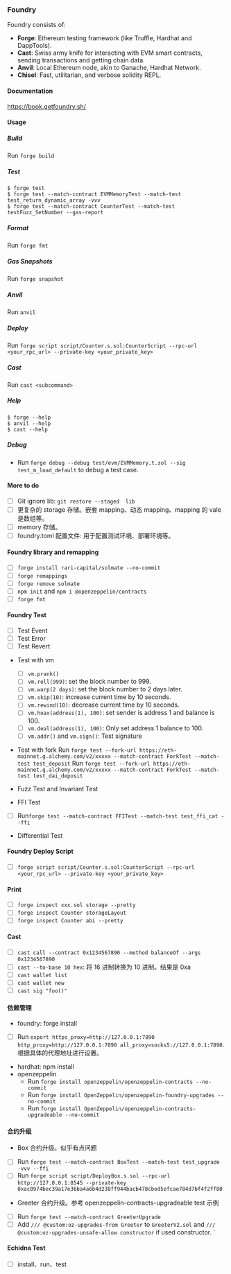 ### Foundry
Foundry consists of:

- **Forge**: Ethereum testing framework (like Truffle, Hardhat and DappTools).
- **Cast**: Swiss army knife for interacting with EVM smart contracts, sending transactions and getting chain data.
- **Anvil**: Local Ethereum node, akin to Ganache, Hardhat Network.
- **Chisel**: Fast, utilitarian, and verbose solidity REPL.

#### Documentation

https://book.getfoundry.sh/

#### Usage

##### Build

Run `forge build`

##### Test

```shell
$ forge test
$ forge test --match-contract EVMMemoryTest --match-test test_return_dynamic_array -vvv
$ forge test --match-contract CounterTest --match-test testFuzz_SetNumber --gas-report
```

##### Format

Run `forge fmt`

##### Gas Snapshots

Run `forge snapshot`

##### Anvil

Run `anvil`

##### Deploy

Run `forge script script/Counter.s.sol:CounterScript --rpc-url <your_rpc_url> --private-key <your_private_key>`

##### Cast
Run `cast <subcommand>`

##### Help

```shell
$ forge --help
$ anvil --help
$ cast --help
```

##### Debug

- Run `forge debug --debug test/evm/EVMMemory.t.sol --sig test_m_load_default` to debug a test case.

#### More to do

- [ ] Git ignore lib: `git restore --staged  lib`
- [ ] 更复杂的 storage 存储。嵌套 mapping、动态 mapping、mapping 的 vale 是数组等。
- [ ] memory 存储。
- [ ] foundry.toml 配置文件: 用于配置测试环境、部署环境等。

#### Foundry library and remapping

- [ ] `forge install rari-capital/solmate --no-commit`
- [ ] `forge remappings`
- [ ] `forge remove solmate`
- [ ] `npm init` and `npm i @openzeppelin/contracts`
- [ ] `forge fmt`

#### Foundry Test

- [ ] Test Event
- [ ] Test Error
- [ ] Test Revert

* Test with vm
  - [ ] `vm.prank()`
  - [ ] `vm.roll(999)`: set the block number to 999.
  - [ ] `vm.warp(2 days)`: set the block number to 2 days later.
  - [ ] `vm.skip(10)`: increase current time by 10 seconds.
  - [ ] `vm.rewind(10)`: decrease current time by 10 seconds.
  - [ ] `vm.hoax(address(1), 100)`: set sender is address 1 and balance is 100.
  - [ ] `vm.deal(address(1), 100)`: Only set address 1 balance to 100.
  - [ ] `vm.addr()` and `vm.sign()`: Test signature
* Test with fork
  Run `forge test --fork-url https://eth-mainnet.g.alchemy.com/v2/xxxxx --match-contract ForkTest --match-test test_deposit`
  Run `forge test --fork-url https://eth-mainnet.g.alchemy.com/v2/xxxxx --match-contract ForkTest --match-test test_dai_deposit`

* Fuzz Test and Invariant Test
* FFI Test

- [ ] Run`forge test --match-contract FFITest --match-test test_ffi_cat --ffi`

* Differential Test

#### Foundry Deploy Script

- [ ] `forge script script/Counter.s.sol:CounterScript --rpc-url <your_rpc_url> --private-key <your_private_key>`

#### Print

- [ ] `forge inspect xxx.sol storage --pretty`
- [ ] `forge inspect Counter storageLayout`
- [ ] `forge inspect Counter abi --pretty`

#### Cast

- [ ] `cast call --contract 0x1234567890 --method balanceOf --args 0x1234567890`
- [ ] `cast --to-base 10 hex`: 将 16 进制转换为 10 进制。结果是 0xa
- [ ] `cast wallet list`
- [ ] `cast wallet new`
- [ ] `cast sig "foo()"`

#### 依赖管理
* foundry: forge install 
- [ ] Run `export https_proxy=http://127.0.0.1:7890 http_proxy=http://127.0.0.1:7890 all_proxy=socks5://127.0.0.1:7890`. 根据具体的代理地址进行设置。
* hardhat: npm install
* openzeppelin
  * Run `forge install openzeppelin/openzeppelin-contracts --no-commit`
  * Run `forge install OpenZeppelin/openzeppelin-foundry-upgrades --no-commit`
  * Run `forge install OpenZeppelin/openzeppelin-contracts-upgradeable --no-commit`

#### 合约升级
* Box 合约升级。似乎有点问题
- [ ] Run `forge test --match-contract BoxTest --match-test test_upgrade -vvv --ffi`
- [ ] Run `forge script script/DeployBox.s.sol --rpc-url http://127.0.0.1:8545 --private-key 0xac0974bec39a17e36ba4a6b4d238ff944bacb478cbed5efcae784d7bf4f2ff80`
* Greeter 合约升级。参考 openzeppelin-contracts-upgradeable test 示例
- [ ] Run `forge test --match-contract GreeterUpgrade`
- [ ] Add `/// @custom:oz-upgrades-from Greeter` to `GreeterV2.sol` and `/// @custom:oz-upgrades-unsafe-allow constructor` if used constructor. `

#### Echidna Test
- [ ] install、run、test